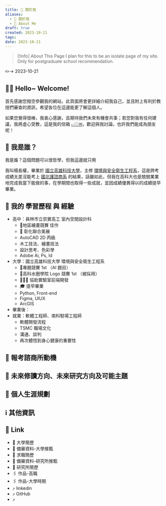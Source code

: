 ```yaml
---
title: 🍄 關於我
aliases:
  - 🍄 關於我
  - 🍄 About Me
draft: true
created: 2023-10-21
tags: 
date: 2023-10-21
---
```


> [!info] About This Page
> I plan for this to be an  isolate page of my site. Only for postgraduate school recommendation.

✏️→ 2023-10-21 

## 👋🏼 Hello~ Welcome!

首先感謝您撥空參觀我的網站，此頁面將會更詳細介紹我自己，並且附上有利於教授們審查的資訊，希望各位在這邊能更了解這個人。

如果您覺得很棒，我衷心感謝，且期待我們未來有機會共事；若您對我有任何建議，我將虛心受教，這是我的信箱 <a href="mailto:C107107142+mySite@nkust.edu.tw, ss1041310413+mySite@gmail.com"><u>👉🏼✉︎</u></a>，歡迎與我討論，也許我們能成為朋友呢！

## 🤔 我是誰？

我是誰？這個問題可以很哲學，但我這邊就只用

我叫楊長權，畢業於 [國立高雄科技大學]()，主修 [環境與安全衛生工程系]()，這是跨考成績太差沒能考上 [國北護諮商系]() 的結果，話雖如此，但我在高科大也是兢兢業業地完成我當下能做的事，在學期間也取得一些成就，並因成績優異得以的成績提早畢業。




## 📜 我的 學習歷程 與 經驗

- 高中：員林市立崇實高工 室內空間設計科
	- 🏅地區繪畫競賽 佳作
	- 🎨 彰化聯合美展
	- AutoCAD 2D 丙級
	- 木工技法、繪畫技法
	- 設計思考、色彩學
	- Adobe Ai, Ps, Id 
- 大學：國立高雄科技大學 環境與安全衛生工程系
	- 🏅專題競賽 1st （AI 題目）
	- 🏅高科水圈學院 Logo 競賽 1st （被採用）
	- 🧑🏼‍💻 協助實驗室前端開發
	- 🎓 提早畢業
	- Python, Front-end
	- Figma, UIUX
	- ArcGIS
- 畢業後：
- 就業：軟體工程師、南科駐場工程師
	- 軟體開發流程
	- TSMC 職場文化
	- 溝通、談判
	- 再次體悟到身心健康的重要性

## 🚂 報考諮商所動機



## 🚩 未來修讀方向、未來研究方向及可能主題



## 💼 個人生涯規劃



## ℹ️ 其他資訊



## 🔗 Link

- 📎 大學簡歷
- 📎 備審資料-大學推甄
- 📎 求職簡歷
- 📎 備審資料-研究所推甄
- 📎 研究所簡歷
- 🖇️ 作品-高職
- 🖇️ 作品-大學時期
- ⤴️ linkedin
- ⤴️ GitHub
- ⤴️ 

